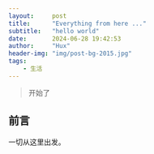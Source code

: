 ```yaml
---
layout:     post
title:      "Everything from here ..."
subtitle:   "hello world"
date:       2024-06-28 19:42:53
author:     "Hux"
header-img: "img/post-bg-2015.jpg"
tags:
    - 生活
---
```


> 开始了


## 前言

一切从这里出发。
